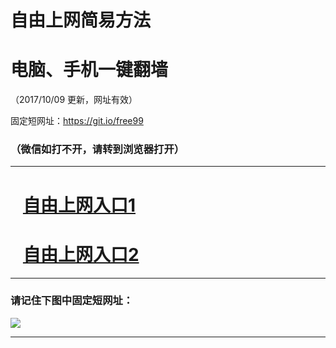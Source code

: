 ﻿# 自由上网简易方法

# 电脑、手机一键翻墙

（2017/10/09 更新，网址有效）

固定短网址：https://git.io/free99

### （微信如打不开，请转到浏览器打开）


***





# &nbsp;&nbsp; <a href="http://ft134067792.fwq-tz-1001.info/fwqtz01.html?t=100900124336 " target="_blank">自由上网入口1</a>
# &nbsp;&nbsp; <a href="http://ft1652814818.fwq-tz-1002.info/fwqtz02.html?t=100900115189 " target="_blank">自由上网入口2</a>
***

### 请记住下图中固定短网址：

<img src="https://s3-us-west-2.amazonaws.com/fwq-1001/yjfq-20170905okok.png" /> 


***

